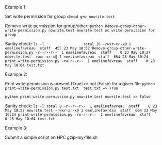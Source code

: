 Example 1:

Set write permission for group `chmod g+w nowrite.test`

Remove write permission for group/other:
`python Remove-group-other-write-permission.py nowrite.test
nowrite.test no write permission for group`

Sanity check:
`ls -l                 
total 16
-rwxr-xr-x@ 1 emelinefavreau  staff  455 23 May 10:52 Remove-group-other-write-permission.py
-r--r--r--  1 emelinefavreau  staff    0 23 May 10:27 nowrite.test
-rwxr-xr-x@ 1 emelinefavreau  staff  664 23 May 10:24 print-write-permission.py
-rw-r--r--  1 emelinefavreau  staff    0 23 May 10:04 test.txt`


Example 2:

Print write permission is present (True) or not (False) for a given file
`python print-write-permission.py test.txt 
test.txt => True`

`python print-write-permission.py nowrite.test
nowrite.test => False`

Sanity check:
`ls -l
total 8
-r--r--r--  1 emelinefavreau  staff    0 23 May 10:27 nowrite.test
-rwxr-xr-x@ 1 emelinefavreau  staff  664 23 May 10:24 print-write-permission.py
-rw-r--r--  1 emelinefavreau  staff    0 23 May 10:04 test.txt`


Example 3: 

Submit a simple script on HPC
gzip-my-file.sh
